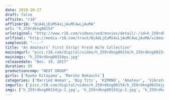 ```yaml
---
date: 2018-10-27
draft: false
affsite: "r18"
afflinkr18: "NjA4LjEuMS4xLjAuMC4wLjAuMA"
url: "h_259rdkng00154"
urloriginal: "http://www.r18.com/videos/vod/movies/detail/-/id=h_259rdkng00154"
urlfinal: "http://media.r18.com/track/NjA4LjEuMS4xLjAuMC4wLjAuMA/videos/vod/movies/detail/-/id=h_259rdkng00154"
samplevid: "----"
title: "An Amateurs' First Strip! Fresh Wife Collection"
mainimgurl: "pics.r18.com/digital/video/h_259rdkng00154/h_259rdkng00154ps.jpg"
mainimgs: "h_259rdkng00154ps.jpg"
releasedate: "Dec. 19, 2017"
duration: 89
productioncomp: "NEXT GROUP"
girls: ['Ryoko Kitayama', 'Mariko Nakauchi']
categories: ['Married Woman', 'Big Tits', 'KIMONO', 'Amateur', 'Vibrator']
imgurls: ['pics.r18.com/digital/video/h_259rdkng00154/h_259rdkng00154jp-1.jpg', 'pics.r18.com/digital/video/h_259rdkng00154/h_259rdkng00154jp-2.jpg', 'pics.r18.com/digital/video/h_259rdkng00154/h_259rdkng00154jp-3.jpg', 'pics.r18.com/digital/video/h_259rdkng00154/h_259rdkng00154jp-4.jpg', 'pics.r18.com/digital/video/h_259rdkng00154/h_259rdkng00154jp-5.jpg', 'pics.r18.com/digital/video/h_259rdkng00154/h_259rdkng00154jp-6.jpg', 'pics.r18.com/digital/video/h_259rdkng00154/h_259rdkng00154jp-7.jpg', 'pics.r18.com/digital/video/h_259rdkng00154/h_259rdkng00154jp-8.jpg', 'pics.r18.com/digital/video/h_259rdkng00154/h_259rdkng00154jp-9.jpg', 'pics.r18.com/digital/video/h_259rdkng00154/h_259rdkng00154jp-10.jpg', 'pics.r18.com/digital/video/h_259rdkng00154/h_259rdkng00154jp-11.jpg', 'pics.r18.com/digital/video/h_259rdkng00154/h_259rdkng00154jp-12.jpg', 'pics.r18.com/digital/video/h_259rdkng00154/h_259rdkng00154jp-13.jpg', 'pics.r18.com/digital/video/h_259rdkng00154/h_259rdkng00154jp-14.jpg', 'pics.r18.com/digital/video/h_259rdkng00154/h_259rdkng00154jp-15.jpg', 'pics.r18.com/digital/video/h_259rdkng00154/h_259rdkng00154jp-16.jpg', 'pics.r18.com/digital/video/h_259rdkng00154/h_259rdkng00154jp-17.jpg', 'pics.r18.com/digital/video/h_259rdkng00154/h_259rdkng00154jp-18.jpg', 'pics.r18.com/digital/video/h_259rdkng00154/h_259rdkng00154jp-19.jpg', 'pics.r18.com/digital/video/h_259rdkng00154/h_259rdkng00154jp-20.jpg']
imgs: ['h_259rdkng00154jp-1.jpg', 'h_259rdkng00154jp-2.jpg', 'h_259rdkng00154jp-3.jpg', 'h_259rdkng00154jp-4.jpg', 'h_259rdkng00154jp-5.jpg', 'h_259rdkng00154jp-6.jpg', 'h_259rdkng00154jp-7.jpg', 'h_259rdkng00154jp-8.jpg', 'h_259rdkng00154jp-9.jpg', 'h_259rdkng00154jp-10.jpg', 'h_259rdkng00154jp-11.jpg', 'h_259rdkng00154jp-12.jpg', 'h_259rdkng00154jp-13.jpg', 'h_259rdkng00154jp-14.jpg', 'h_259rdkng00154jp-15.jpg', 'h_259rdkng00154jp-16.jpg', 'h_259rdkng00154jp-17.jpg', 'h_259rdkng00154jp-18.jpg', 'h_259rdkng00154jp-19.jpg', 'h_259rdkng00154jp-20.jpg']
---
```

